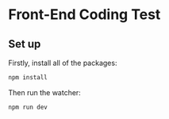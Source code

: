 # Front-End Coding Test

## Set up

Firstly, install all of the packages:

```sh
npm install
```

Then run the watcher:

```sh
npm run dev
```
